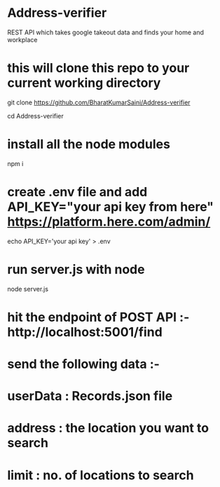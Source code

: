 # Address-verifier
REST API which takes google takeout data and finds your home and workplace

# this will clone this repo to your current working directory 
git clone https://github.com/BharatKumarSaini/Address-verifier

cd Address-verifier

# install all the node modules
npm i 

# create .env file and add API_KEY="your api key from here" https://platform.here.com/admin/
echo API_KEY='your api key' > .env

# run server.js with node
node server.js

# hit the endpoint of POST API :- http://localhost:5001/find 
# send the following data :-
# userData : Records.json file
# address : the location you want to search
# limit : no. of locations to search


